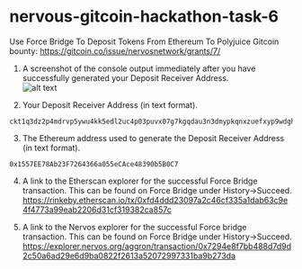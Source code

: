 # nervous-gitcoin-hackathon-task-6
Use Force Bridge To Deposit Tokens From Ethereum To Polyjuice
Gitcoin bounty: https://gitcoin.co/issue/nervosnetwork/grants/7/

1. A screenshot of the console output immediately after you have successfully generated your Deposit Receiver Address.  
![alt text]()

2. Your Deposit Receiver Address (in text format).   
```
ckt1q3dz2p4mdrvp5ywu4kk5edl2uc4p03puvx07g7kgqdau3n3dmypkqnxzuefxyp9wdghglncj77k5wt6p59sx6kukyjlwh5s467qgp8m25yqqqqqsqqqqqvqqqqqfjqqqqr7ee0xxelem2edkstdzm6429p5y3l5h8xrc7l8awzzhmvytkw0zc6gqqqqpqqqqqqcqqqqqxyqqqqx7asf60w8pqpte2sfcfn90fdfzxue7ff2g8sawe9wacnqat6jmygqngqqqqpxv9ejjvgz2u63w3l839aadguh5rgtqd4devf97a0fpt4uqsz0k592haeu2kglhyepkdgz4ajkwfquskkcvwq9rqgqqqqqqcqk0t4al
```

3. The Ethereum address used to generate the Deposit Receiver Address (in text format).
```
0x1557EE78Ab23F7264366a055eCAce48390b5B0C7
```

4. A link to the Etherscan explorer for the successful Force Bridge transaction. This can be found on Force Bridge under History→Succeed. 
https://rinkeby.etherscan.io/tx/0xfd4ddd23097a2c46cf335a1dab63c9e4f4773a99eab2206d31cf319382ca857c

5. A link to the Nervos explorer for the successful Force bridge transaction. This can be found on Force Bridge under History→Succeed.
https://explorer.nervos.org/aggron/transaction/0x7294e8f7bb488d7d9d2c50a6ad29e6d9ba0822f2613a52072997331ba9b273da